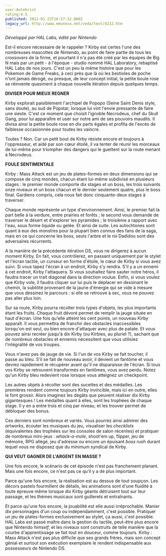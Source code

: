 ```yaml
---
user:Antekrist
rating:4.5
published: 2012-01-23T16:57:32.000Z
legacy_url: http://www.emunova.net/veda/test/4212.htm
---
```

_Développé par HAL Labs, édité par Nintendo_  

  

Est-il encore nécessaire de le rappeler ? Kirby est certes l'une des nombreuses mascottes de Nintendo, au point de faire partie de tous les _crossovers_ de la firme, et pourtant il n'a pas été créé par les équipes de Big N mais par un petit - à l'époque - studio nommé HAL Laboratory, rebaptisé HAL Labs de nos jours. C'est un peu la même histoire que pour les Pokemon de Game Freaks, à ceci près que là où les bestioles de poche n'ont jamais dérogé, ou presque, de leur concept initial, la petite boule rose se réinvente quasiment à chaque nouvelle itération depuis quelques temps.  

  

**DIVISER POUR MIEUX REGNER**  

Kirby explorait paisiblement l'archipel de Popopo (Seine Saint Denis style, sans doute), au sud de Popstar, lorsque lui vint l'envie pressante de faire une sieste. C'est ce moment que choisit l'ignoble Necrodeus, chef du Skull Gang, pour lui apparaître et user sur notre ami de ses pouvoirs maudits. Il divisa ainsi la petite boule rose en dix parts égales et profita de l'excès de faiblesse occasionnée pour toutes les vaincre.  

Toutes ? Non. Car un petit bout de Kirby résiste encore et toujours à l'oppresseur, et aidé par son cœur étoilé, il va tenter de réunir les morceaux de lui-même pour triompher des dangers qui le guettent sur la route menant à Necrodeus.  

  

**FOULE SENTIMENTALE**  

Kirby : Mass Attack est un jeu de plates-formes en deux dimensions qui se compose de cinq mondes, chacun étant lui-même subdivisé en plusieurs stages : le premier monde comporte dix stages et un boss, les trois suivants onze niveaux et un boss chacun et le dernier seulement quatre, plus le boss final. Gardiens compris, cela nous fait donc cinquante-deux stages à traverser.  

Chaque monde représente un type d'environnement. Ainsi, le premier fait la part belle à la verdure, entre prairies et forêts ; le second vous demande de traverser le désert et d'explorer les pyramides ; le troisième a rapport avec l'eau, sous forme liquide ou gelée. Et ainsi de suite. Les autochtones sont quant à eux des monstres pour la plupart bien connus des fans de la saga, mais en ce qui concerne les boss, seuls l'arbre et le roi Dadidou sont des adversaires récurrents.  

A la manière de la précédente itération DS, vous ne dirigerez à aucun moment Kirby. En fait, vous contrôlerez, en passant uniquement par le stylet et l'écran tactile, un curseur en forme d'étoile, le cœur de Kirby si vous avez suivi. Si vous tapez l'écran à un endroit, Kirby s'y rendra. S'il y a un ennemi à cet endroit, Kirby l'attaquera. Si vous souhaitez faire sauter notre héros, il faudra tracer un trait diagonal dans la direction voulue. Enfin, si vous voulez que Kirby vole, il faudra cliquer sur lui puis le déplacer en dessinant le chemin, la subtilité provenant de la jaune d'énergie qui se vide à mesure que vous dessinez le parcours : si elle se retrouve à sec, vous ne pouvez pas aller plus loin.  

Sur sa route, Kirby pourra récolter trois types d'objets, les plus importants étant les fruits. Chaque fruit dévoré permet de remplir la jauge située en haut d'écran. Une fois qu'elle atteint les cent points, un nouveau Kirby apparaît. Il vous permettra de franchir des obstacles inaccessibles lorsqu'on est seul, ou bien encore d'attaquer avec plus de patate. Et vous pouvez ainsi recréer jusqu'à dix Kirby (ou Kirbies, au pluriel ?), sachant que de nombreux obstacles et ennemis nécessitent que vous utilisiez l'intégralité de vos troupes.  

Vous n'avez pas de jauge de vie. Si l'un de vos Kirby se fait toucher, il passe au bleu. S'il se fait de nouveau avoir, il devient un fantôme et vous devrez rapidement le récupérer avant qu'il ne disparaisse de l'écran. Si tous vos Kirby se retrouvent transformés en fantômes, vous avez perdu. Notez qu'un Kirby bleu redevient rose lorsque vous atteignez un checkpoint.  

Les autres objets à récolter sont des sucettes et des médailles. Les premières rendent comme toujours Kirby invincible, mais ici en outre, elles le font grossir. Alors imaginez les dégâts que peuvent réaliser dix Kirby gigantesques ! Les médailles quant à elles, sont les trophées de chaque stage. Il y en a entre trois et cinq par niveau, et les trouver permet de débloquer des bonus.  

Ces derniers sont nombreux et variés. Vous pourrez ainsi admirer des _artworks_, écouter les musiques du jeu, visualiser les _checklists_ (équivalentes des trophées sur les consoles de salon récentes) et pratiquer de nombreux mini-jeux : _whack-a-mole_, shoot'em up, flipper, jeu de mémoire, RPG allégé, jeu d'adresse ou encore un épuisant _boss rush_ durant lequel vous ne disposez que du minimum syndical de Kirby.  

  

**QUI VEUT GAGNER DE L'ARGENT EN MASSE ?**  

Une fois encore, le scénario de cet épisode n'est pas franchement planant. Mais une fois encore, ce n'est pas ce qu'il y a de plus important.  

Parce qu'une fois encore, la réalisation est au dessus de tout soupçon. Les décors pastels fourmillent de détails, les animations sont d'une fluidité à toute épreuve même lorsque dix Kirby géants détruisent tout sur leur passage, et les thèmes musicaux sont guillerets et entraînants.  

Et parce qu'une fois encore, la jouabilité est elle aussi irréprochable. Manier dix personnages d'un coup ou indépendamment, c'est possible. Pratiquer un jeu de plates-formes exclusivement au stylet, ça aussi, c'est possible. HAL Labs est passé maître dans la gestion du tactile, peut-être plus encore que Nintendo _himself_, et les niveaux sont construits de telle manière que la courbe d'apprentissage se fait tout en douceur, comme toujours. Kirby : Mass Attack n'est pas plus difficile que ses grands frères, mais son concept génial et surtout son exécution exemplaire le rendent indispensable aux possesseurs de Nintendo DS.
